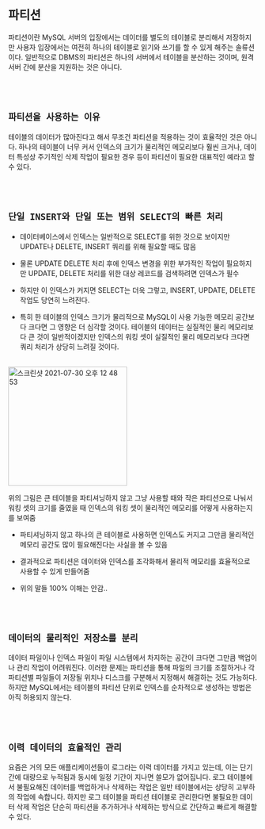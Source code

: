 # `파티션`

파티션이란 MySQL 서버의 입장에서는 데이터를 별도의 테이블로 분리해서 저장하지만 사용자 입장에서는 여전히 하나의 테이블로 읽기와 쓰기를 할 수 있게 해주는 솔류션이다. 일반적으로 DBMS의 파티션은 하나의 서버에서 테이블을 분산하는 것이며, 원격 서버 간에 분산을 지원하는 것은 아니다. 

<br> <br>

## `파티션을 사용하는 이유`

테이블의 데이터가 많아진다고 해서 무조건 파티션을 적용하는 것이 효율적인 것은 아니다. 하나의 테이블이 너무 커서 인덱스의 크기가 물리적인 메모리보다 훨씬 크거나, 데이터 특성상 주기적인 삭제 작업이 필요한 경우 등이 파티션이 필요한 대표적인 예라고 할 수 있다. 

<br> <br>

## `단일 INSERT와 단일 또는 범위 SELECT의 빠른 처리`

- 데이터베이스에서 인덱스는 일반적으로 SELECT를 위한 것으로 보이지만 UPDATE나 DELETE, INSERT 쿼리를 위해 필요할 때도 많음

- 물론 UPDATE DELETE 처리 후에 인덱스 변경을 위한 부가적인 작업이 필요하지만 UPDATE, DELETE 처리를 위한 대상 레코드를 검색하려면 인덱스가 필수 

- 하지만 이 인덱스가 커지면 SELECT는 더욱 그렇고, INSERT, UPDATE, DELETE 작업도 당연히 느려진다.

- 특히 한 테이블의 인덱스 크기가 물리적으로 MySQL이 사용 가능한 메모리 공간보다 크다면 그 영향은 더 심각할 것이다. 테이블의 데이터는 실질적인 물리 메모리보다 큰 것이 일반적이겠지만 인덱스의 워킹 셋이 실질적인 물리 메모리보다 크다면 쿼리 처리가 상당히 느려질 것이다. 

<br>

<img width="240" alt="스크린샷 2021-07-30 오후 12 48 53" src="https://user-images.githubusercontent.com/45676906/127597328-877cc582-146d-4ba2-979d-945755d0cd99.png">

위의 그림은 큰 테이블을 파티셔닝하지 않고 그냥 사용할 때와 작은 파티션으로 나눠서 워킹 셋의 크기를 줄였을 때 인덱스의 워킹 셋이 물리적인 메모리를 어떻게 사용하는지를 보여줌

- 파티셔닝하지 않고 하나의 큰 테이블로 사용하면 인덱스도 커지고 그만큼 물리적인 메모리 공간도 많이 필요해진다는 사실을 볼 수 있음

- 결과적으로 파티션은 데이터와 인덱스를 조각화해서 물리적 메모리를 효율적으로 사용할 수 있게 만들어줌

- 위의 말들 100% 이해는 안감..

<br> <br>

## `데이터의 물리적인 저장소를 분리`

데이터 파일이나 인덱스 파일이 파일 시스템에서 차지하는 공간이 크다면 그만큼 백업이나 관리 작업이 어려워진다. 이러한 문제는 파티션을 통해 파일의 크기를 조절하거나 각 파티션별 파일들이 저장될 위치나 디스크를 구분해서 지정해서 해결하는 것도 가능하다. 하지만 MySQL에서는 테이블의 파티션 단위로 인덱스를 순차적으로 생성하는 방법은 아직 허용되지 않는다. 

<br> <br>

## `이력 데이터의 효율적인 관리`

요즘은 거의 모든 애플리케이션들이 로그라는 이력 데이터를 가지고 있는데, 이는 단기간에 대량으로 누적됨과 동시에 일정 기간이 지나면 쓸모가 없어집니다. 로그 테이블에서 불필요해진 데이터를 백업하거나 삭제하는 작업은 일반 테이블에서는 상당히 고부하의 작업에 속합니다. 하지만 로그 테이블을 파티션 테이블로 관리한다면 불필요한 데이터 삭제 작업은 단순히 파티션을 추가하거나 삭제하는 방식으로 간단하고 빠르게 해결할 수 있다. 

<br> <br>

